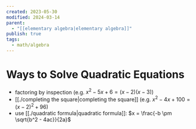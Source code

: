 ```yaml
---
created: 2023-05-30
modified: 2024-03-14
parent:
  - "[[elementary algebra|elementary algebra]]"
publish: true
tags:
  - math/algebra
---
```


# Ways to Solve Quadratic Equations
- factoring by inspection (e.g. $x^2 - 5x + 6 = (x - 2)(x - 3)$)
- [[./completing the square|completing the square]] (e.g. $x^2 - 4x + 100 = (x - 2)^2 + 96$)
- use [[./quadratic formula|quadratic formula]]: $x = \frac{-b \pm \sqrt{b^2 - 4ac}}{2a}$